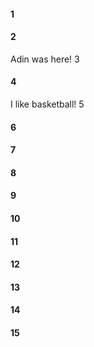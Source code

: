#### 1
#### 2
Adin was here! 3
#### 4
I like basketball! 5
#### 6
#### 7
#### 8
#### 9
#### 10
#### 11
#### 12
#### 13
#### 14
#### 15